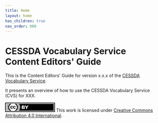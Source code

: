 ```yaml
---
title: Home
layout: home
has_children: true
nav_order: 000
---
```


# CESSDA Vocabulary Service Content Editors' Guide

This is the Content Editors' Guide for version x.x.x of the [CESSDA Vocabulary Service](https://vocabularies.cessda.eu/).

It presents an overview of how to use the CESSDA Vocabulary Service (CVS) for XXX.

![CC-BY-4.0](images/cc-by.svg "CC-BY-4.0")
This work is licensed under [Creative Commons Attribution 4.0 International](https://creativecommons.org/licenses/by/4.0/).
